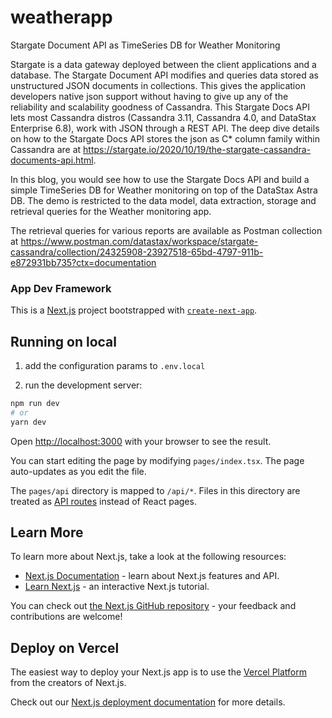# weatherapp
Stargate Document API as TimeSeries DB for Weather Monitoring

Stargate is a data gateway deployed between the client applications and a database. The Stargate Document API modifies and queries data stored as unstructured JSON documents in collections. This gives the application developers native json support without having to give up any of the reliability and scalability goodness of Cassandra. This Stargate Docs API lets most Cassandra distros (Cassandra 3.11, Cassandra 4.0, and DataStax Enterprise 6.8), work with JSON through a REST API. The deep dive details on how to the Stargate Docs API stores the json as C* column family within Cassandra are at https://stargate.io/2020/10/19/the-stargate-cassandra-documents-api.html.

In this blog, you would see how to use the Stargate Docs API and build a simple TimeSeries DB for Weather monitoring on top of the DataStax Astra DB. The demo is restricted to the data model, data extraction, storage and retrieval queries for the Weather monitoring app.

The retrieval queries for various reports are available as Postman collection at https://www.postman.com/datastax/workspace/stargate-cassandra/collection/24325908-23927518-65bd-4797-911b-e872931bb735?ctx=documentation 

### App Dev Framework ### 
This is a [Next.js](https://nextjs.org/) project bootstrapped with [`create-next-app`](https://github.com/vercel/next.js/tree/canary/packages/create-next-app).

## Running on local 

1. add the configuration params to `.env.local` 

2. run the development server:

```bash
npm run dev
# or
yarn dev
```

Open [http://localhost:3000](http://localhost:3000) with your browser to see the result.

You can start editing the page by modifying `pages/index.tsx`. The page auto-updates as you edit the file.

The `pages/api` directory is mapped to `/api/*`. Files in this directory are treated as [API routes](https://nextjs.org/docs/api-routes/introduction) instead of React pages.

## Learn More

To learn more about Next.js, take a look at the following resources:

- [Next.js Documentation](https://nextjs.org/docs) - learn about Next.js features and API.
- [Learn Next.js](https://nextjs.org/learn) - an interactive Next.js tutorial.

You can check out [the Next.js GitHub repository](https://github.com/vercel/next.js/) - your feedback and contributions are welcome!

## Deploy on Vercel

The easiest way to deploy your Next.js app is to use the [Vercel Platform](https://vercel.com/new?utm_medium=default-template&filter=next.js&utm_source=create-next-app&utm_campaign=create-next-app-readme) from the creators of Next.js.

Check out our [Next.js deployment documentation](https://nextjs.org/docs/deployment) for more details.
